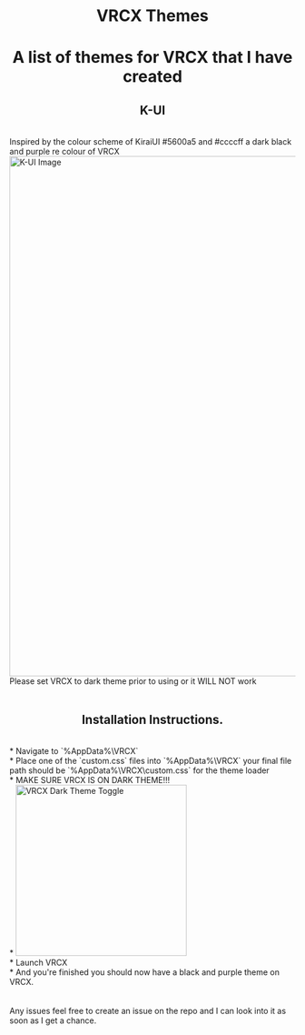 <h1 align="center"> VRCX Themes </h1>
<h1 align="center">A list of themes for VRCX that I have created </h1>

<h2 align="center"> K-UI </h2> <br />
Inspired by the colour scheme of KiraiUI #5600a5 and #ccccff a dark black and purple re colour of VRCX <br />
<img width="915" alt="K-UI Image" src="https://user-images.githubusercontent.com/31026406/149541580-e34d8894-22a4-4cb4-b1a3-e58e5ba5011f.png"> <br />
Please set VRCX to dark theme prior to using or it WILL NOT work<br />
<br />
<h2 align="center"> Installation Instructions. </h2> <br />
* Navigate to `%AppData%\VRCX`<br />
* Place one of the `custom.css` files into `%AppData%\VRCX` your final file path should be `%AppData%\VRCX\custom.css` for the theme loader <br />
* MAKE SURE VRCX IS ON DARK THEME!!!<br />
* <img width="301" alt="VRCX Dark Theme Toggle" src="https://user-images.githubusercontent.com/31026406/149541994-b5a737e2-d8a3-4965-846d-0d4acf776b6c.png"> <br />
* Launch VRCX<br />
* And you're finished you should now have a black and purple theme on VRCX.<br />
<br />
<br />
Any issues feel free to create an issue on the repo and I can look into it as soon as I get a chance.<br />
